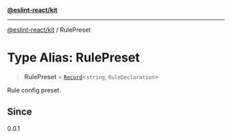 [**@eslint-react/kit**](../README.md)

***

[@eslint-react/kit](../README.md) / RulePreset

# Type Alias: RulePreset

> **RulePreset** = [`Record`](../-internal-/type-aliases/Record.md)\<`string`, `RuleDeclaration`\>

Rule config preset.

## Since

0.0.1
